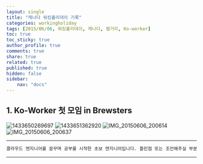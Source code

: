 ```yaml
---
layout: single
title: "캐나다 워킹홀리데이 기록"
categories: workingholiday
tags: [2015/06/06, 워킹홀리데이, 캐나다, 캘거리, Ko-worker]
toc: true
toc_sticky: true
author_profile: true
comments: true
share: true
related: true
published: true
hidden: false
sidebar: 
    nav: "docs"
---
```


## 1. Ko-Worker 첫 모임 in Brewsters

![1433650269697](https://user-images.githubusercontent.com/124491456/229278599-9ad0a2f4-f1cb-4c5e-a263-454d2e93188f.jpeg)
![1433651362920](https://user-images.githubusercontent.com/124491456/229278601-7106a9e7-12bc-49ef-ba77-c4870f7c2c35.jpeg)
![IMG_20150606_200614](https://user-images.githubusercontent.com/124491456/229278607-8be3065a-6dc6-460c-ae30-1c927ad7a41a.jpg)
![IMG_20150606_200637](https://user-images.githubusercontent.com/124491456/229278609-f7231976-9f70-4c75-be0d-431b6d89db39.jpg)

---

```bash
클라우드 엔지니어를 꿈꾸며 공부를 시작한 초보 엔지니어입니다. 틀린점 또는 조언해주실 부분이 있으시면 친절하게 댓글 부탁드립니다. 방문해 주셔서 감사합니다 :)
```

---
